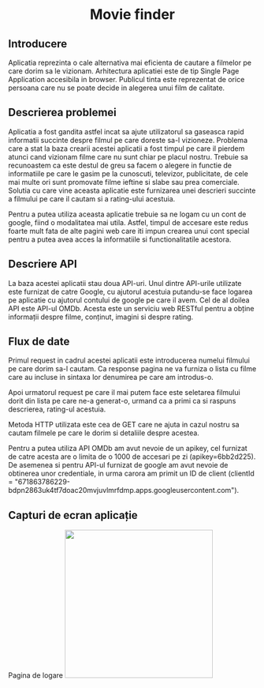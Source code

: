 <h1 align="center">
Movie finder
  </h1>
<h2>
Introducere
  </h2>
 <p>Aplicatia reprezinta o cale alternativa mai eficienta de cautare a filmelor pe care dorim sa le vizionam. Arhitectura aplicatiei este de tip Single Page Application accesibila in browser. Publicul tinta este reprezentat de orice persoana care nu se poate decide in alegerea unui film de calitate.
 </p>
<h2>
Descrierea problemei
  </h2>
<p>
Aplicatia a fost gandita astfel incat sa ajute utilizatorul sa gaseasca rapid informatii succinte despre filmul pe care doreste sa-l vizioneze. Problema care a stat la baza crearii acestei aplicatii a fost timpul pe care il pierdem atunci cand vizionam filme care nu sunt chiar pe placul nostru. Trebuie sa recunoastem ca este destul de greu sa facem o alegere in functie de informatiile pe care le gasim pe la cunoscuti, televizor, publicitate, de cele mai multe ori sunt promovate filme ieftine si slabe sau prea comerciale. Solutia cu care vine aceasta aplicatie este furnizarea unei descrieri succinte a filmului pe care il cautam si a rating-ului acestuia.
</p>
<p> 
Pentru a putea utiliza aceasta aplicatie trebuie sa ne logam cu un cont de google, fiind o modalitatea mai utila. Astfel, timpul de accesare este redus foarte mult fata de alte pagini web care iti impun crearea unui cont special pentru a putea avea acces la informatiile si functionalitatile acestora.
</p>
<h2>
Descriere API
  </h2>  
La baza acestei aplicatii stau doua API-uri. Unul dintre API-urile utilizate este furnizat de catre Google, cu ajutorul acestuia putandu-se face logarea pe aplicatie cu ajutorul contului de google pe care il avem. Cel de al doilea API este API-ul OMDb. Acesta este un serviciu web RESTful pentru a obține informații despre filme, conținut, imagini si despre rating.
<h2>Flux de date</h2>
<p>
  Primul request in cadrul acestei aplicatii este introducerea numelui filmului pe care dorim sa-l cautam. Ca response pagina ne va furniza o lista cu filme care au incluse in sintaxa lor denumirea pe care am introdus-o. </p>
<p>Apoi urmatorul request pe care il mai putem face este seletarea filmului dorit din lista pe care ne-a generat-o, urmand ca a primi ca si raspuns descrierea, rating-ul acestuia.</p>
 <p> Metoda HTTP utilizata este cea de GET care ne ajuta in cazul nostru sa cautam filmele pe care le dorim si detaliile despre acestea.</p>
 <p> Pentru a putea utiliza API OMDb am avut nevoie de un apikey, cel furnizat de catre acesta are o limita de o 1000 de accesari pe zi (apikey=6bb2d225). De asemenea si pentru API-ul furnizat de google am avut nevoie de obtinerea unor credentiale, in urma carora am primit un ID de client (clientId = "671863786229-bdpn2863uk4tf7doac20mvjuvlmrfdmp.apps.googleusercontent.com"). </p>
 <h2>Capturi de ecran aplicație</h2>
 Pagina de logare
 <img src = "https://user-images.githubusercontent.com/83892815/117584356-2352f180-b115-11eb-8585-3ca668528cc7.jpeg" width = "300" />
